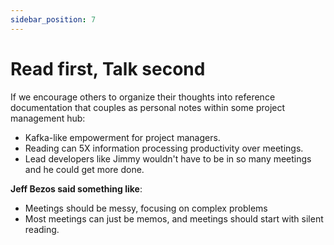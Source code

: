 ```yaml
---
sidebar_position: 7
---
```


# Read first, Talk second

If we encourage others to organize their thoughts into reference documentation that couples as personal notes within some project management hub:

- Kafka-like empowerment for project managers.
- Reading can 5X information processing productivity over meetings.
- Lead developers like Jimmy wouldn't have to be in so many meetings and he could get more done.

**Jeff Bezos said something like**:

- Meetings should be messy, focusing on complex problems
- Most meetings can just be memos, and meetings should start with silent reading.
